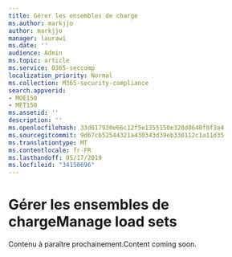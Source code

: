 ```yaml
---
title: Gérer les ensembles de charge
ms.author: markjjo
author: markjjo
manager: laurawi
ms.date: ''
audience: Admin
ms.topic: article
ms.service: O365-seccomp
localization_priority: Normal
ms.collection: M365-security-compliance
search.appverid:
- MOE150
- MET150
ms.assetid: ''
description: ''
ms.openlocfilehash: 33d617930e66c12f5e1355150e328d8640f8f3a4
ms.sourcegitcommit: 9d67cb52544321a430343d39eb336112c1a11d35
ms.translationtype: MT
ms.contentlocale: fr-FR
ms.lasthandoff: 05/17/2019
ms.locfileid: "34150696"
---
```

# <a name="manage-load-sets"></a><span data-ttu-id="636ba-102">Gérer les ensembles de charge</span><span class="sxs-lookup"><span data-stu-id="636ba-102">Manage load sets</span></span>

<span data-ttu-id="636ba-103">Contenu à paraître prochainement.</span><span class="sxs-lookup"><span data-stu-id="636ba-103">Content coming soon.</span></span>